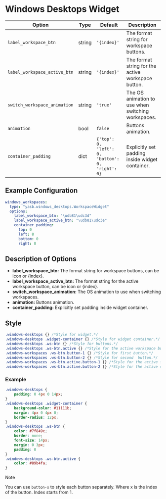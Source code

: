 # Windows Desktops Widget
| Option                     | Type    | Default                  | Description                                                                 |
|----------------------------|---------|--------------------------|-----------------------------------------------------------------------------|
| `label_workspace_btn`    | string  | `'{index}'`              | The format string for workspace buttons.                                    |
| `label_workspace_active_btn` | string | `'{index}'`              | The format string for the active workspace button.                          |
| `switch_workspace_animation` | string | `'true'`                 | The OS animation to use when switching workspaces.                             |
| `animation`                | bool   | `false`                   | Buttons animation.   |
| `container_padding`  | dict | `{'top': 0, 'left': 0, 'bottom': 0, 'right': 0}`      | Explicitly set padding inside widget container.

## Example Configuration

```yaml
windows_workspaces:
  type: "yasb.windows_desktops.WorkspaceWidget"
  options:
    label_workspace_btn: "\udb81\udc3d"
    label_workspace_active_btn: "\udb81\udc3e"
    container_padding: 
      top: 0
      left: 8
      bottom: 0
      right: 8
```

## Description of Options
- **label_workspace_btn:** The format string for workspace buttons, can be icon or {index}.
- **label_workspace_active_btn:** The format string for the active workspace button, can be icon or {index}.
- **switch_workspace_animation:** The OS animation to use when switching workspaces.
- **animation:** Buttons animation.
- **container_padding:** Explicitly set padding inside widget container.


## Style
```css
.windows-desktops {} /*Style for widget.*/
.windows-desktops .widget-container {} /*Style for widget container.*/
.windows-desktops .ws-btn {} /*Style for buttons.*/
.windows-desktops .ws-btn.active {} /*Style for the active workspace button.*/
.windows-workspaces .ws-btn.button-1 {} /*Style for first button.*/
.windows-workspaces .ws-btn.button-2 {} /*Style for second  button.*/
.windows-workspaces .ws-btn.active.button-1 {} /*Style for the active first workspace button.*/
.windows-workspaces .ws-btn.active.button-2 {} /*Style for the active second workspace button.*/
```

### Example
```css
.windows-desktops {
    padding: 0 4px 0 14px;
}
.windows-desktops .widget-container {
    background-color: #11111b;
    margin: 4px 0 4px 0;
    border-radius: 12px;
}
.windows-desktops .ws-btn {
    color: #7f849c;
    border: none;
    font-size: 14px;
    margin: 0 3px;
    padding: 0 
}
.windows-desktops .ws-btn.active {
    color: #89b4fa;
} 
```

> [!NOTE]  
> You can use `button-x` to style each button separately. Where x is the index of the button. Index starts from 1.